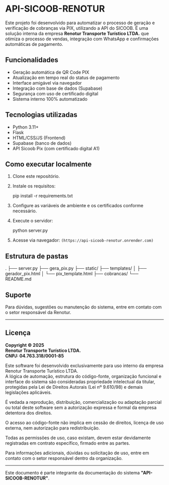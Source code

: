 
# API-SICOOB-RENOTUR

Este projeto foi desenvolvido para automatizar o processo de geração e verificação de cobranças via PIX, utilizando a API do SICOOB. É uma solução interna da empresa **Renotur Transporte Turístico LTDA.** que otimiza o processo de vendas, integração com WhatsApp e confirmações automáticas de pagamento.

## Funcionalidades

- Geração automática de QR Code PIX
- Atualização em tempo real do status de pagamento
- Interface amigável via navegador
- Integração com base de dados (Supabase)
- Segurança com uso de certificado digital
- Sistema interno 100% automatizado

## Tecnologias utilizadas

- Python 3.11+
- Flask
- HTML/CSS/JS (Frontend)
- Supabase (banco de dados)
- API Sicoob Pix (com certificado digital A1)

## Como executar localmente

1. Clone este repositório.
2. Instale os requisitos:

    pip install -r requirements.txt

3. Configure as variáveis de ambiente e os certificados conforme necessário.
4. Execute o servidor:

    python server.py

5. Acesse via navegador: `(https://api-sicoob-renotur.onrender.com)`

## Estrutura de pastas


.
├── server.py
├── gera_pix.py
├── static/
├── templates/
│   ├── gerador_pix.html
│   └── pix_template.html
├── cobrancas/
└── README.md


## Suporte

Para dúvidas, sugestões ou manutenção do sistema, entre em contato com o setor responsável da Renotur.

---

## Licença

**Copyright © 2025**  
**Renotur Transporte Turístico LTDA.**  
**CNPJ: 04.763.318/0001-85**  

Este software foi desenvolvido exclusivamente para uso interno da empresa Renotur Transporte Turístico LTDA.  
A lógica de automação, estrutura do código-fonte, organização funcional e interface do sistema são consideradas propriedade intelectual da titular, protegidas pela Lei de Direitos Autorais (Lei nº 9.610/98) e demais legislações aplicáveis.

É vedada a reprodução, distribuição, comercialização ou adaptação parcial ou total deste software sem a autorização expressa e formal da empresa detentora dos direitos.

O acesso ao código-fonte não implica em cessão de direitos, licença de uso externa, nem autorização para redistribuição.

Todas as permissões de uso, caso existam, devem estar devidamente registradas em contrato específico, firmado entre as partes.

Para informações adicionais, dúvidas ou solicitação de uso, entre em contato com o setor responsável dentro da organização.

---

Este documento é parte integrante da documentação do sistema **"API-SICOOB-RENOTUR"**.
